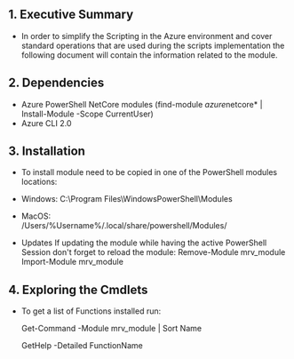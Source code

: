 ## 1. Executive Summary
* In order to simplify the Scripting in the Azure environment and cover standard operations that are used during the scripts implementation the following document will contain the information related to the module.

## 2. Dependencies
* Azure PowerShell NetCore modules (find-module *azure*netcore*  | Install-Module -Scope CurrentUser)
* Azure CLI 2.0

## 3. Installation 
* To install module need to be copied in one of the PowerShell modules locations:
*  Windows:
C:\Program Files\WindowsPowerShell\Modules
*  MacOS:  
  /Users/%Username%/.local/share/powershell/Modules/

*  Updates
  If updating the module while having the active PowerShell Session don't forget to reload the module: 
  Remove-Module mrv_module
  Import-Module mrv_module  

## 4. Exploring the Cmdlets
* To get a list of Functions installed run: 

  Get-Command -Module mrv_module | Sort Name

    GetHelp -Detailed FunctionName 


